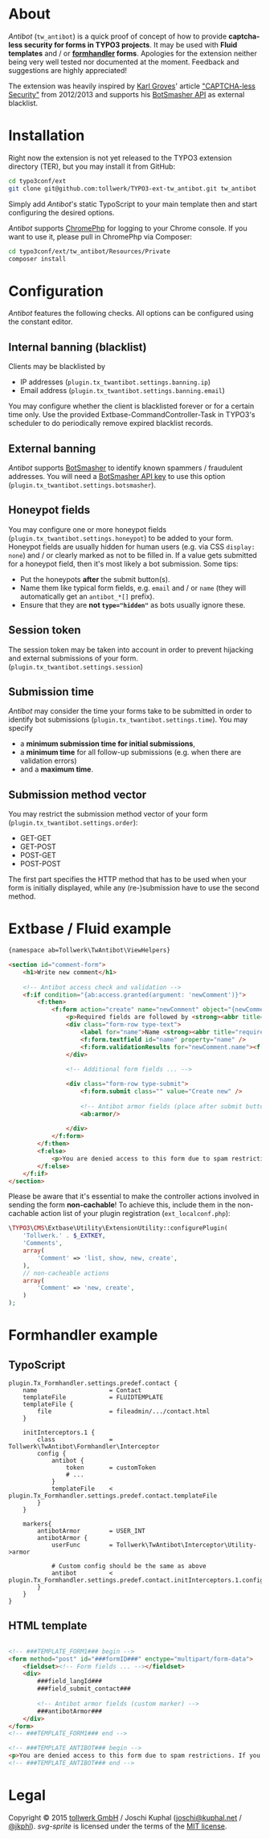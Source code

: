 About
=====

*Antibot* (`tw_antibot`) is a quick proof of concept of how to provide **captcha-less security for forms in TYPO3 projects**. It may be used with **Fluid templates** and / or **[formhandler](http://www.typo3-formhandler.com/) forms**. Apologies for the extension neither being very well tested nor documented at the moment. Feedback and suggestions are highly appreciated!

The extension was heavily inspired by [Karl Groves](http://www.karlgroves.com/)' article ["CAPTCHA-less Security"](http://www.karlgroves.com/2012/04/03/captcha-less-security/) from 2012/2013 and supports his [BotSmasher API](https://www.botsmasher.com/) as external blacklist.


Installation
============

Right now the extension is not yet released to the TYPO3 extension directory (TER), but you may install it from GitHub:

```bash
cd typo3conf/ext
git clone git@github.com:tollwerk/TYPO3-ext-tw_antibot.git tw_antibot
``` 

Simply add *Antibot*'s static TypoScript to your main template then and start configuring the desired options.

*Antibot* supports [ChromePhp](https://github.com/ccampbell/chromephp) for logging to your Chrome console. If you want to use it, please pull in ChromePhp via Composer:

```bash
cd typo3conf/ext/tw_antibot/Resources/Private
composer install
``` 


Configuration
=============

*Antibot* features the following checks. All options can be configured using the constant editor.


Internal banning (blacklist)
----------------------------

Clients may be blacklisted by

* IP addresses (`plugin.tx_twantibot.settings.banning.ip`)
* Email address (`plugin.tx_twantibot.settings.banning.email`)

You may configure whether the client is blacklisted forever or for a certain time only. Use the provided Extbase-CommandController-Task in TYPO3's scheduler to do periodically remove expired blacklist records. 


External banning
----------------

*Antibot* supports [BotSmasher](https://botsmasher.com) to identify known spammers / fraudulent addresses. You will need a [BotSmasher API key](https://www.botsmasher.com/register.php) to use this option (`plugin.tx_twantibot.settings.botsmasher`). 


Honeypot fields
---------------

You may configure one or more honeypot fields (`plugin.tx_twantibot.settings.honeypot`) to be added to your form. Honeypot fields are usually hidden for human users (e.g. via CSS `display: none`) and / or clearly marked as not to be filled in. If a value gets submitted for a honeypot field, then it's most likely a bot submission. Some tips:

* Put the honeypots **after** the submit button(s).
* Name them like typical form fields, e.g. `email` and / or `name` (they will automatically get an `antibot_*[]` prefix).
* Ensure that they are **not `type="hidden"`** as bots usually ignore these.


Session token
-------------

The session token may be taken into account in order to prevent hijacking and external submissions of your form. (`plugin.tx_twantibot.settings.session`)


Submission time
---------------

*Antibot* may consider the time your forms take to be submitted in order to identify bot submissions (`plugin.tx_twantibot.settings.time`). You may specify

* a **minimum submission time for initial submissions**,
* a **minimum time** for all follow-up submissions (e.g. when there are validation errors)
* and a **maximum time**.


Submission method vector
------------------------

You may restrict the submission method vector of your form (`plugin.tx_twantibot.settings.order`):

* GET-GET
* GET-POST
* POST-GET
* POST-POST

The first part specifies the HTTP method that has to be used when your form is initially displayed, while any (re-)submission have to use the second method. 


Extbase / Fluid example
=======================

```html
{namespace ab=Tollwerk\TwAntibot\ViewHelpers}

<section id="comment-form">
	<h1>Write new comment</h1>
	
	<!-- Antibot access check and validation -->
	<f:if condition="{ab:access.granted(argument: 'newComment')}">
		<f:then>
			<f:form action="create" name="newComment" object="{newComment}">
			 	<p>Required fields are followed by <strong><abbr title="required">*</abbr></strong>.</p>
			 	<div class="form-row type-text">
			 		<label for="name">Name <strong><abbr title="required">*</abbr></strong></label>
					<f:form.textfield id="name" property="name" />
					<f:form.validationResults for="newComment.name"><f:if condition="{validationResults.flattenedErrors}"><p><f:for each="{validationResults.errors}" as="error">{error.code}: {error}</f:for></p></f:if></f:form.validationResults>	
			 	</div>
				
				<!-- Additional form fields ... -->

				<div class="form-row type-submit">
					<f:form.submit class="" value="Create new" />
					
					<!-- Antibot armor fields (place after submit button) -->
					<ab:armor/>
					
				</div>
			</f:form>
		</f:then>
		<f:else>
			<p>You are denied access to this form due to spam restrictions. If you think this is an error, please contact <f:link.email email="test@test.com">test@test.com</f:link.email>.</p>
		</f:else>
	</f:if>
</section>
```

Please be aware that it's essential to make the controller actions involved in sending the form **non-cachable**! To achieve this, include them in the non-cachable action list of your plugin registration (`ext_localconf.php`):

```php
\TYPO3\CMS\Extbase\Utility\ExtensionUtility::configurePlugin(
	'Tollwerk.' . $_EXTKEY,
	'Comments',
	array(
		'Comment' => 'list, show, new, create',
	),
	// non-cacheable actions
	array(
		'Comment' => 'new, create',
	)
);
```  
Formhandler example
===================

TypoScript
----------

```
plugin.Tx_Formhandler.settings.predef.contact {
	name					= Contact
	templateFile 			= FLUIDTEMPLATE
	templateFile {
		file				= fileadmin/.../contact.html
	}
	
	initInterceptors.1 {
		class				= Tollwerk\TwAntibot\Formhandler\Interceptor
		config {
			antibot {
				token		= customToken
				# ...
			}
			templateFile	< plugin.Tx_Formhandler.settings.predef.contact.templateFile 
		}
	}
	
	markers{
		antibotArmor		= USER_INT
		antibotArmor {
			userFunc		= Tollwerk\TwAntibot\Interceptor\Utility->armor
			
			# Custom config should be the same as above
			antibot			< plugin.Tx_Formhandler.settings.predef.contact.initInterceptors.1.config.antibot
		}
	}
}
```

HTML template
-------------

```html

<!-- ###TEMPLATE_FORM1### begin -->
<form method="post" id="###formID###" enctype="multipart/form-data">
	<fieldset><!-- Form fields ... --></fieldset>
	<div>
		###field_langId###
		###field_submit_contact###
		
		<!-- Antibot armor fields (custom marker) -->
		###antibotArmor###
	</div>
</form>
<!-- ###TEMPLATE_FORM1### end -->

<!-- ###TEMPLATE_ANTIBOT### begin -->
<p>You are denied access to this form due to spam restrictions. If you think this is an error, please contact <a href="mailto:info@manuscript-facsimiles.com">info@manuscript-facsimiles.com</a>.</p>
<!-- ###TEMPLATE_ANTIBOT### end -->
```

Legal
=====

Copyright © 2015 [tollwerk GmbH](https://tollwerk.de) / Joschi Kuphal (<joschi@kuphal.net> / [@jkphl](https://twitter.com/jkphl)). *svg-sprite* is licensed under the terms of the [MIT license](LICENSE.txt).
